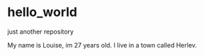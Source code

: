 # hello_world
just another repository

My name is Louise, im 27 years old. I live in a town called Herlev.
